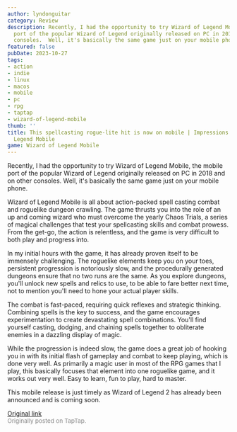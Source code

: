 ```yaml
---
author: lyndonguitar
category: Review
description: Recently, I had the opportunity to try Wizard of Legend Mobile, the mobile
  port of the popular Wizard of Legend originally released on PC in 2018 and on other
  consoles.  Well, it's basically the same game just on your mobile phone.
featured: false
pubDate: 2023-10-27
tags:
- action
- indie
- linux
- macos
- mobile
- pc
- rpg
- taptap
- wizard-of-legend-mobile
thumb: ''
title: This spellcasting rogue-lite hit is now on mobile | Impressions - Wizard of
  Legend Mobile
game: Wizard of Legend Mobile
---
```

Recently, I had the opportunity to try Wizard of Legend Mobile, the mobile port of the popular Wizard of Legend originally released on PC in 2018 and on other consoles.  Well, it's basically the same game just on your mobile phone.

Wizard of Legend Mobile is all about action-packed spell casting combat and roguelike dungeon crawling. The game thrusts you into the role of an up and coming wizard who must overcome the yearly Chaos Trials, a series of magical challenges that test your spellcasting skills and combat prowess. From the get-go, the action is relentless, and the game is very difficult to both play and progress into.

In my initial hours with the game, it has already proven itself to be immensely challenging. The roguelike elements keep you on your toes, persistent progression is notoriously slow, and the procedurally generated dungeons ensure that no two runs are the same.  As you explore dungeons, you'll unlock new spells and relics to use, to be able to fare better next time, not to mention you'll need to hone your actual player skills.

The combat is fast-paced, requiring quick reflexes and strategic thinking. Combining spells is the key to success, and the game encourages experimentation to create devastating spell combinations. You'll find yourself casting, dodging, and chaining spells together to obliterate enemies in a dazzling display of magic.

While the progression is indeed slow, the game does a great job of hooking you in with its initial flash of gameplay and combat to keep playing, which is done very well. As primarily a magic user in most of the RPG games that I play, this basically focuses that element into one roguelike game, and it works out very well. Easy to learn, fun to play, hard to master.

This mobile release is just timely as Wizard of Legend 2 has already been announced and is coming soon.

[Original link](https://www.taptap.io/post/6473720)<br><span style="font-size: 0.95em; color: #888;">Originally posted on TapTap.</span>